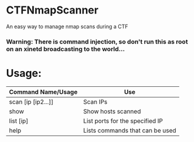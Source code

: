 # CTFNmapScanner
An easy way to manage nmap scans during a CTF

### Warning: There is command injection, so don't run this as root on an xinetd broadcasting to the world...

# Usage:
|Command Name/Usage |  Use  |
|-------------------|-------|
|scan [ip [ip2...]] | Scan IPs |
|     show          | Show hosts scanned |
| list [ip]         | List ports for the specified IP |
| help              | Lists commands that can be used |
